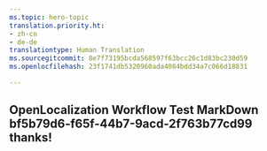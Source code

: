 ```yaml
---
ms.topic: hero-topic
translation.priority.ht:
- zh-cn
- de-de
translationtype: Human Translation
ms.sourcegitcommit: 8e7f73195bcda568597f63bcc26c1d83bc230d59
ms.openlocfilehash: 23f1741db5320960ada4084bdd34a7c066d18831

---
```

## OpenLocalization Workflow Test MarkDown bf5b79d6-f65f-44b7-9acd-2f763b77cd99 thanks!



<!--HONumber=Aug16_HO1-->


